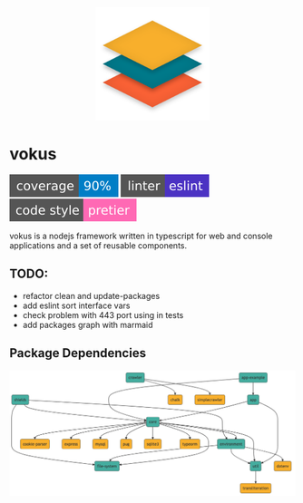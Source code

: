 <p align="center" width="100%">
    <img width="200" src="./doc/logo.png"> 
</p>

# vokus

[![coverage: 90%](./shields/coverage.svg?sanitize=true)](https://github.com/vokus/vokus)
[![linter: eslint](./shields/linter.svg?sanitize=true)](https://github.com/vokus/vokus)
[![code style: prettier](./shields/code-style.svg?sanitize=true)](https://github.com/vokus/vokus)

vokus is a nodejs framework written in typescript for web and console applications and a set of reusable components.

## TODO:

* refactor clean and update-packages
* add eslint sort interface vars
* check problem with 443 port using in tests
* add packages graph with marmaid

## Package Dependencies
<img src="./doc/mmd/package-dependencies.png"> 
